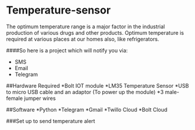 # Temperature-sensor

The optimum temperature range is a major factor in the industrial production of various drugs and other products.
Optimum temperature is required at various places at our homes also, like refrigerators.

####So here is a project which will notify you via:
* SMS
* Email 
* Telegram

##Hardware Required
*Bolt IOT module
*LM35 Temperature Sensor
*USB to micro USB cable and an adaptor (To power up the module)
*3 male-female jumper wires

##Software
*Python
*Telegram
*Gmail
*Twillo Cloud
*Bolt Cloud

###Set up to send temperature alert
